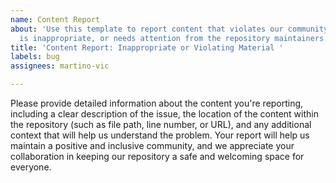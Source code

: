```yaml
---
name: Content Report
about: 'Use this template to report content that violates our community guidelines,
  is inappropriate, or needs attention from the repository maintainers. '
title: 'Content Report: Inappropriate or Violating Material '
labels: bug
assignees: martino-vic

---
```


Please provide detailed information about the content you're reporting, including a clear description of the issue, the location of the content within the repository (such as file path, line number, or URL), and any additional context that will help us understand the problem. Your report will help us maintain a positive and inclusive community, and we appreciate your collaboration in keeping our repository a safe and welcoming space for everyone.
